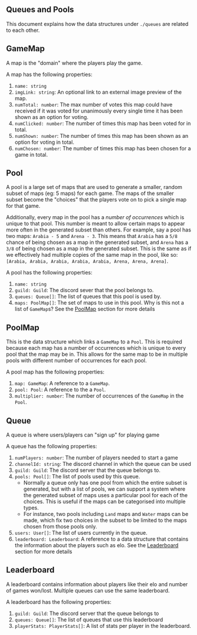 ## Queues and Pools

This document explains how the data structures under `./queues` are related to each other.

## GameMap

A map is the "domain" where the players play the game.

A map has the following properties:

1. `name: string`
2. `imgLink: string`: An optional link to an external image preview of the map.
3. `numTotal: number`: The max number of votes this map could have received if it was voted for unanimously every single time it has been shown as an option for voting.
4. `numClicked: number`: The number of times this map has been voted for in total.
5. `numShown: number`: The number of times this map has been shown as an option for voting in total.
6. `numChosen: number`: The number of times this map has been chosen for a game in total.

## Pool

A pool is a large set of maps that are used to generate a smaller, random subset of maps (eg: 5 maps) for each game. The maps of the smaller subset become the "choices" that the players vote on to pick a single map for that game.

Additionally, every map in the pool has a _number of occurrences_ which is unique to that pool. This number is meant to allow certain maps to appear more often in the generated subset than others. For example, say a pool has two maps: `Arabia - 5` and `Arena - 3`. This means that `Arabia` has a `5/8` chance of being chosen as a map in the generated subset, and `Arena` has a `3/8` of being chosen as a map in the generated subset. This is the same as if we effectively had multiple copies of the same map in the pool, like so: `[Arabia, Arabia, Arabia, Arabia, Arabia, Arena, Arena, Arena]`.

A pool has the following properties:

1. `name: string`
2. `guild: Guild`: The discord sever that the pool belongs to.
3. `queues: Queue[]`: The list of queues that this pool is used by.
4. `maps: PoolMap[]`: The set of maps to use in this pool. Why is this not a list of `GameMap`s? See the [PoolMap](#poolmap) section for more details

## PoolMap

This is the data structure which links a `GameMap` to a `Pool`. This is required because each map has a number of occurrences which is unique to every pool that the map may be in. This allows for the same map to be in multiple pools with different number of occurrences for each pool.

A pool map has the following properties:

1. `map: GameMap`: A reference to a `GameMap`.
2. `pool: Pool`: A reference to the a `Pool`.
3. `multiplier: number`: The number of occurrences of the `GameMap` in the `Pool`.

## Queue

A queue is where users/players can "sign up" for playing game

A queue has the following properties:

1. `numPlayers: number`: The number of players needed to start a game
2. `channelId: string`: The discord channel in which the queue can be used
3. `guild: Guild`: The discord server that the queue belongs to.
4. `pools: Pool[]`: The list of pools used by this queue.
   - Normally a queue only has one pool from which the entire subset is generated, but with a list of pools, we can support a system where the generated subset of maps uses a particular pool for each of the choices. This is useful if the maps can be categorised into multiple types.
   - For instance, two pools including `Land` maps and `Water` maps can be made, which fix two choices in the subset to be limited to the maps chosen from those pools only.
5. `users: User[]`: The list of users currently in the queue.
6. `leaderboard: Leaderboard`: A reference to a data structure that contains the information about the players such as elo. See the [Leaderboard](#leaderboard) section for more details

## Leaderboard

A leaderboard contains information about players like their elo and number of games won/lost. Multiple queues can use the same leaderboard.

A leaderboard has the following properties:

1. `guild: Guild`: The discord server that the queue belongs to
2. `queues: Queue[]`: The list of queues that use this leaderboard
3. `playerStats: PlayerStats[]`: A list of stats per player in the leaderboard.